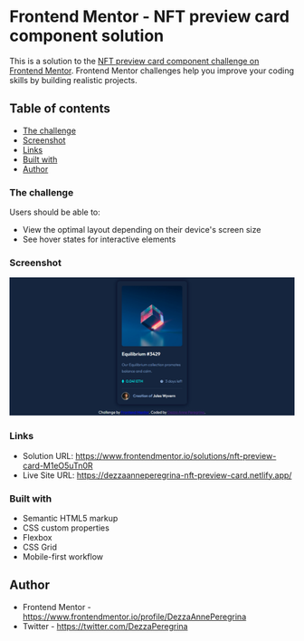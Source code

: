 # Frontend Mentor - NFT preview card component solution

This is a solution to the [NFT preview card component challenge on Frontend Mentor](https://www.frontendmentor.io/challenges/nft-preview-card-component-SbdUL_w0U). Frontend Mentor challenges help you improve your coding skills by building realistic projects.

## Table of contents

- [The challenge](#the-challenge)
- [Screenshot](#screenshot)
- [Links](#links)
- [Built with](#built-with)
- [Author](#author)

### The challenge

Users should be able to:

- View the optimal layout depending on their device's screen size
- See hover states for interactive elements

### Screenshot

![](./images/screencapture-dezzaanneperegrina-nft-preview-card-netlify-app.jpg)

### Links

- Solution URL: https://www.frontendmentor.io/solutions/nft-preview-card-M1eO5uTn0R
- Live Site URL: https://dezzaanneperegrina-nft-preview-card.netlify.app/

### Built with

- Semantic HTML5 markup
- CSS custom properties
- Flexbox
- CSS Grid
- Mobile-first workflow

## Author

- Frontend Mentor - https://www.frontendmentor.io/profile/DezzaAnnePeregrina
- Twitter - https://twitter.com/DezzaPeregrina
